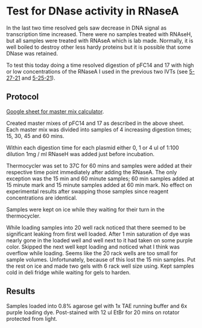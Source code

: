 # Test for DNase activity in RNaseA

In the last two time resolved gels saw decrease in DNA
signal as transcription time increased. There were
no samples treated with RNAseH, but all samples were
treated with RNAseA which is lab made. Normally, it is well
boiled to destroy other less hardy proteins but it is
possible that some DNase was retained. 

To test this today doing a time resolved digestion of pFC14 and
17 with high or low concentrations of the RNaseA I used in the
previous two IVTs (see [5-27-21](5-27-21.md) and [5-25-21](5-25-21.md)).

## Protocol

[Google sheet for master mix calculator](https://docs.google.com/spreadsheets/d/19SzEC0GCZEz3y9boZorlRqx0nOqL56obEHCXnjmxrOM/edit?usp=sharing).

Created master mixes of pFC14 and 17 as described in the above
sheet. Each master mix was divided into samples of 4 increasing
digestion times; 15, 30, 45 and 60 mins.

Within each digestion time for each plasmid either 0, 1 or 4 ul
of 1:100 dilution 1mg / ml RNaseH was added just before incubation.

Thermocycler was set to 37C for 60 mins and samples were added
at their respective time point immediately after adding the 
RNaseA. The only exception was the 15 min and 60 minute samples; 60 min samples added at 15 minute mark and 15 minute samples added at 60 min mark. No effect on experimental results after swapping those samples since reagent concentrations are identical.

Samples were kept on ice while they waiting for their turn in
the thermocycler.

While loading samples into 20 well rack noticed that there
seemed to be significant leaking from first well loaded. After 1
min saturation of dye was nearly gone in the loaded well and well
next to it had taken on some purple color. Skipped the next well
kept loading and noticed what I think was overflow while loading.
Seems like the 20 rack wells are too small for sample volumes.
Unfortunately, because of this lost the 15 min samples. Put the rest on ice and made two gels with 6 rack well size using. Kept samples cold in deli fridge while waiting for gels to harden.

## Results

Samples loaded into 0.8% agarose gel with 1x TAE running buffer and 6x purple loading dye. Post-stained with 12 ul EtBr for 20
mins on rotator protected from light.



